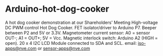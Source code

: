 # Arduino-hot-dog-cooker
A hot dog cooker demonstration at our Shareholders' Meeting
High-voltage DC PWM control Hot Dog Cooker.
FET isolator/driver to Arduino P7.
Beeper between P2 and 5V or 3.3V.
Magnetometer current sensor: A0 = sensor OUT-; A1 = OUT+; 5V = Vcc.
Magnetic interlock switch: Arduino A2 (HIGH = open).
20 x 4 I2C LCD Module connected to SDA and SCL.
email: iso-apps@nve.com or sensor-apps@nve.com
